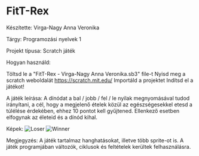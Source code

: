 # FitT-Rex
Készítette: Virga-Nagy Anna Veronika

Tárgy: Programozási nyelvek 1

Projekt típusa: Scratch játék

Hogyan használd:

 Töltsd le a "FitT-Rex - Virga-Nagy Anna Veronika.sb3" file-t
 Nyisd meg a scratch weboldalát https://scratch.mit.edu/
 Importáld a projektet 
 Indítsd el a játékot!

A játék leírása:
A dínódat a bal / jobb / fel / le nyilak megnyomásával tudod irányítani, a cél, hogy a megjelenő ételek közül az egészségesekkel etesd a túlélése érdekében, ehhez 10 pontot kell gyűjtened. Ellenkező esetben elfogynak az életeid és a dínód kihal. 

Képek:
![Loser](https://github.com/user-attachments/assets/15fcfcc1-0532-46ac-8f5d-6cb6a80657e3)
![Winner](https://github.com/user-attachments/assets/80e744da-e31b-41f0-b420-ec1f0d17df10)

Megjegyzés:
A játék tartalmaz hanghatásokat, illetve több sprite-ot is.
A játék programjában változók, ciklusok és feltételek kerültek felhasználásra.
